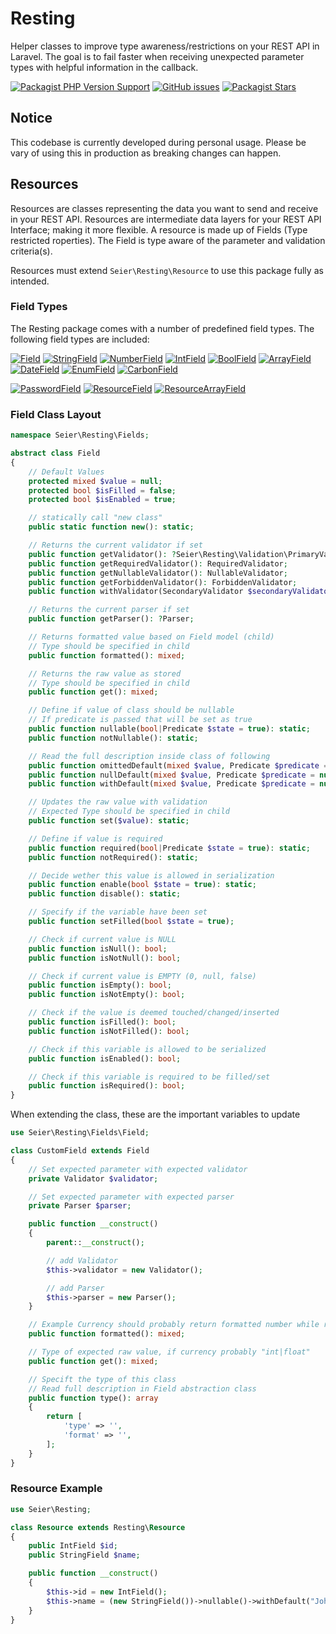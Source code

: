 # Resting

Helper classes to improve type awareness/restrictions on your REST API in Laravel.
The goal is to fail faster when receiving unexpected parameter types with helpful information in the callback.

[![Packagist PHP Version Support](https://img.shields.io/packagist/php-v/ebsp/resting?color=blue&style=for-the-badge)](https://www.php.net/releases/)
[![GitHub issues](https://img.shields.io/github/issues-raw/ebsp/resting?color=red&style=for-the-badge)](https://github.com/AlexWestergaard/php-ga4/issues)
[![Packagist Stars](https://img.shields.io/packagist/stars/ebsp/resting?color=yellow&style=for-the-badge)](https://github.com/AlexWestergaard/php-ga4/stargazers)

## **Notice**
This codebase is currently developed during personal usage.
Please be vary of using this in production as breaking changes can happen.

## Resources
Resources are classes representing the data you want to send and receive in your REST API.
Resources are intermediate data layers for your REST API Interface; making it more flexible.
A resource is made up of Fields (Type restricted roperties).
The Field is type aware of the parameter and validation criteria(s).

Resources must extend `Seier\Resting\Resource` to use this package fully as intended.

### Field Types
The Resting package comes with a number of predefined field types. The following field types are included:

[![Field](https://shields.io/badge/Field-blue)](src/Fields/Field.php)
[![StringField](https://shields.io/badge/StringField-blue)](src/Fields/StringField.php)
[![NumberField](https://shields.io/badge/NumberField-blue)](src/Fields/NumberField.php)
[![IntField](https://shields.io/badge/IntField-blue)](src/Fields/IntField.php)
[![BoolField](https://shields.io/badge/BoolField-blue)](src/Fields/BoolField.php)
[![ArrayField](https://shields.io/badge/ArrayField-blue)](src/Fields/ArrayField.php)
[![DateField](https://shields.io/badge/DateField-blue)](src/Fields/DateField.php)
[![EnumField](https://shields.io/badge/EnumField-blue)](src/Fields/EnumField.php)
[![CarbonField](https://shields.io/badge/CarbonField-blue)](src/Fields/CarbonField.php)

[![PasswordField](https://shields.io/badge/PasswordField-blue)](src/Fields/PasswordField.php)
[![ResourceField](https://shields.io/badge/ResourceField-blue)](src/Fields/ResourceField.php)
[![ResourceArrayField](https://shields.io/badge/ResourceArrayField-blue)](src/Fields/ResourceArrayField.php)

### Field Class Layout

```php
namespace Seier\Resting\Fields;

abstract class Field
{
    // Default Values
    protected mixed $value = null;
    protected bool $isFilled = false;
    protected bool $isEnabled = true;

    // statically call "new class"
    public static function new(): static;

    // Returns the current validator if set
    public function getValidator(): ?Seier\Resting\Validation\PrimaryValidator;
    public function getRequiredValidator(): RequiredValidator;
    public function getNullableValidator(): NullableValidator;
    public function getForbiddenValidator(): ForbiddenValidator;
    public function withValidator(SecondaryValidator $secondaryValidator): static;

    // Returns the current parser if set
    public function getParser(): ?Parser;

    // Returns formatted value based on Field model (child)
    // Type should be specified in child
    public function formatted(): mixed;

    // Returns the raw value as stored
    // Type should be specified in child
    public function get(): mixed;

    // Define if value of class should be nullable
    // If predicate is passed that will be set as true
    public function nullable(bool|Predicate $state = true): static;
    public function notNullable(): static;

    // Read the full description inside class of following
    public function omittedDefault(mixed $value, Predicate $predicate = null): static;
    public function nullDefault(mixed $value, Predicate $predicate = null): static;
    public function withDefault(mixed $value, Predicate $predicate = null): static;

    // Updates the raw value with validation
    // Expected Type should be specified in child
    public function set($value): static;

    // Define if value is required
    public function required(bool|Predicate $state = true): static;
    public function notRequired(): static;

    // Decide wether this value is allowed in serialization
    public function enable(bool $state = true): static;
    public function disable(): static;

    // Specify if the variable have been set
    public function setFilled(bool $state = true);

    // Check if current value is NULL
    public function isNull(): bool;
    public function isNotNull(): bool;

    // Check if current value is EMPTY (0, null, false)
    public function isEmpty(): bool;
    public function isNotEmpty(): bool;

    // Check if the value is deemed touched/changed/inserted
    public function isFilled(): bool;
    public function isNotFilled(): bool;

    // Check if this variable is allowed to be serialized
    public function isEnabled(): bool;

    // Check if this variable is required to be filled/set
    public function isRequired(): bool;
}
```

When extending the class, these are the important variables to update

```php
use Seier\Resting\Fields\Field;

class CustomField extends Field
{
    // Set expected parameter with expected validator
    private Validator $validator;

    // Set expected parameter with expected parser
    private Parser $parser;

    public function __construct()
    {
        parent::__construct();

        // add Validator
        $this->validator = new Validator();

        // add Parser
        $this->parser = new Parser();
    }

    // Example Currency should probably return formatted number while raw is integer or float
    public function formatted(): mixed;

    // Type of expected raw value, if currency probably "int|float"
    public function get(): mixed;

    // Specift the type of this class
    // Read full description in Field abstraction class
    public function type(): array
    {
        return [
            'type' => '',
            'format' => '',
        ];
    }
}
```

### Resource Example

```php
use Seier\Resting;

class Resource extends Resting\Resource
{
    public IntField $id;
    public StringField $name;

    public function __construct()
    {
        $this->id = new IntField();
        $this->name = (new StringField())->nullable()->withDefault("John Doe");
    }
}
```
